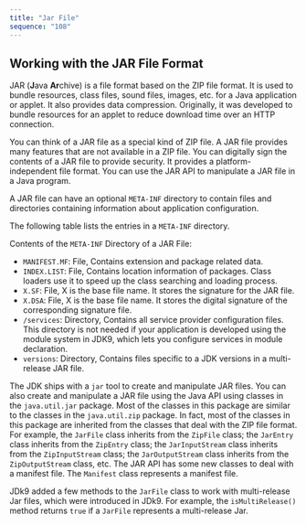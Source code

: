 ```yaml
---
title: "Jar File"
sequence: "108"
---
```



## Working with the JAR File Format

JAR (**J**ava **Ar**chive) is a file format based on the ZIP file format.
It is used to bundle resources, class files, sound files, images, etc. for a Java application or applet.
It also provides data compression.
Originally, it was developed to bundle resources for an applet to reduce download time over an HTTP connection.

You can think of a JAR file as a special kind of ZIP file.
A JAR file provides many features that are not available in a ZIP file.
You can digitally sign the contents of a JAR file to provide security.
It provides a platform-independent file format.
You can use the JAR API to manipulate a JAR file in a Java program.

A JAR file can have an optional `META-INF` directory to contain files and directories
containing information about application configuration.

The following table lists the entries in a `META-INF` directory.

Contents of the `META-INF` Directory of a JAR File:

- `MANIFEST.MF`: File, Contains extension and package related data.
- `INDEX.LIST`: File, Contains location information of packages. Class loaders use it to speed up the class searching and loading process.
- `X.SF`: File, X is the base file name. It stores the signature for the JAR file.
- `X.DSA`: File, X is the base file name. It stores the digital signature of the corresponding signature file.
- `/services`: Directory, Contains all service provider configuration files.
  This directory is not needed if your application is developed using the module system in JDK9, which lets you configure services in module declaration.
- `versions`: Directory, Contains files specific to a JDK versions in a multi-release JAR file.

The JDK ships with a `jar` tool to create and manipulate JAR files.
You can also create and manipulate a JAR file using the Java API using classes in the `java.util.jar` package.
Most of the classes in this package are similar to the classes in the `java.util.zip` package.
In fact, most of the classes in this package are inherited from the classes that deal with the ZIP file format.
For example, the `JarFile` class inherits from the `ZipFile` class;
the `JarEntry` class inherits from the `ZipEntry` class;
the `JarInputStream` class inherits from the `ZipInputStream` class;
the `JarOutputStream` class inherits from the `ZipOutputStream` class, etc.
The JAR API has some new classes to deal with a manifest file.
The `Manifest` class represents a manifest file.

JDk9 added a few methods to the `JarFile` class to work with multi-release Jar files, which were introduced in JDk9.
For example, the `isMultiRelease()` method returns `true` if a `JarFile` represents a multi-release Jar.

